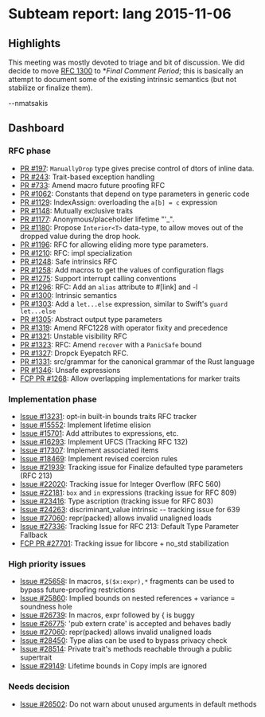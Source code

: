 # Subteam report: lang 2015-11-06

## Highlights

This meeting was mostly devoted to triage and bit of discussion. We
did decide to move [RFC 1300] to **Final Comment Period*; this is
basically an attempt to document some of the existing intrinsic
semantics (but not stabilize or finalize them).

--nmatsakis

[RFC 1300]: https://github.com/rust-lang/rfcs/pull/1300
[RFC 1200]: https://github.com/rust-lang/rfcs/pull/1201
[RFC 1275]: https://github.com/rust-lang/rfcs/pull/1275

## Dashboard

### RFC phase

- [PR #197](https://github.com/rust-lang/rfcs/pull/197):
  `ManuallyDrop` type gives precise control of dtors of inline data.
- [PR #243](https://github.com/rust-lang/rfcs/pull/243):
  Trait-based exception handling
- [PR #733](https://github.com/rust-lang/rfcs/pull/733):
  Amend macro future proofing RFC
- [PR #1062](https://github.com/rust-lang/rfcs/pull/1062):
  Constants that depend on type parameters in generic code
- [PR #1129](https://github.com/rust-lang/rfcs/pull/1129):
  IndexAssign: overloading the `a[b] = c` expression
- [PR #1148](https://github.com/rust-lang/rfcs/pull/1148):
  Mutually exclusive traits
- [PR #1177](https://github.com/rust-lang/rfcs/pull/1177):
  Anonymous/placeholder lifetime "'_".
- [PR #1180](https://github.com/rust-lang/rfcs/pull/1180):
  Propose `Interior<T>` data-type, to allow moves out of the dropped value during the drop hook.
- [PR #1196](https://github.com/rust-lang/rfcs/pull/1196):
  RFC for allowing eliding more type parameters.
- [PR #1210](https://github.com/rust-lang/rfcs/pull/1210):
  RFC: impl specialization
- [PR #1248](https://github.com/rust-lang/rfcs/pull/1248):
  Safe intrinsics RFC
- [PR #1258](https://github.com/rust-lang/rfcs/pull/1258):
  Add macros to get the values of configuration flags
- [PR #1275](https://github.com/rust-lang/rfcs/pull/1275):
  Support interrupt calling conventions
- [PR #1296](https://github.com/rust-lang/rfcs/pull/1296):
  RFC: Add an `alias` attribute to #[link] and -l
- [PR #1300](https://github.com/rust-lang/rfcs/pull/1300):
  Intrinsic semantics
- [PR #1303](https://github.com/rust-lang/rfcs/pull/1303):
  Add a `let...else` expression, similar to Swift's `guard let...else`
- [PR #1305](https://github.com/rust-lang/rfcs/pull/1305):
  Abstract output type parameters
- [PR #1319](https://github.com/rust-lang/rfcs/pull/1319):
  Amend RFC1228 with operator fixity and precedence
- [PR #1321](https://github.com/rust-lang/rfcs/pull/1321):
  Unstable visibility RFC
- [PR #1323](https://github.com/rust-lang/rfcs/pull/1323):
  RFC: Amend `recover` with a `PanicSafe` bound
- [PR #1327](https://github.com/rust-lang/rfcs/pull/1327):
  Dropck Eyepatch RFC.
- [PR #1331](https://github.com/rust-lang/rfcs/pull/1331):
  src/grammar for the canonical grammar of the Rust language
- [PR #1346](https://github.com/rust-lang/rfcs/pull/1346):
  Unsafe expressions
- [FCP PR #1268](https://github.com/rust-lang/rfcs/pull/1268):
  Allow overlapping implementations for marker traits

### Implementation phase

- [Issue #13231](https://github.com/rust-lang/rust/issues/13231):
  opt-in built-in bounds traits RFC tracker
- [Issue #15552](https://github.com/rust-lang/rust/issues/15552):
  Implement lifetime elision
- [Issue #15701](https://github.com/rust-lang/rust/issues/15701):
  Add attributes to expressions, etc.
- [Issue #16293](https://github.com/rust-lang/rust/issues/16293):
  Implement UFCS (Tracking RFC 132)
- [Issue #17307](https://github.com/rust-lang/rust/issues/17307):
  Implement associated items
- [Issue #18469](https://github.com/rust-lang/rust/issues/18469):
  Implement revised coercion rules
- [Issue #21939](https://github.com/rust-lang/rust/issues/21939):
  Tracking issue for Finalize defaulted type parameters (RFC 213)
- [Issue #22020](https://github.com/rust-lang/rust/issues/22020):
  Tracking issue for Integer Overflow (RFC 560)
- [Issue #22181](https://github.com/rust-lang/rust/issues/22181):
  `box` and `in` expressions (tracking issue for RFC 809)
- [Issue #23416](https://github.com/rust-lang/rust/issues/23416):
  Type ascription (tracking issue for RFC 803)
- [Issue #24263](https://github.com/rust-lang/rust/issues/24263):
  discriminant_value intrinsic -- tracking issue for 639
- [Issue #27060](https://github.com/rust-lang/rust/issues/27060):
  repr(packed) allows invalid unaligned loads
- [Issue #27336](https://github.com/rust-lang/rust/issues/27336):
  Tracking Issue for RFC 213: Default Type Parameter Fallback
- [FCP PR  #27701](https://github.com/rust-lang/rust/issues/27701):
  Tracking issue for libcore + no_std stabilization

### High priority issues

- [Issue #25658](https://github.com/rust-lang/rust/issues/25658):
  In macros, `$($x:expr),*` fragments can be used to bypass future-proofing restrictions
- [Issue #25860](https://github.com/rust-lang/rust/issues/25860):
  Implied bounds on nested references + variance = soundness hole
- [Issue #26739](https://github.com/rust-lang/rust/issues/26739):
  In macros, expr followed by { is buggy
- [Issue #26775](https://github.com/rust-lang/rust/issues/26775):
  'pub extern crate' is accepted and behaves badly
- [Issue #27060](https://github.com/rust-lang/rust/issues/27060):
  repr(packed) allows invalid unaligned loads
- [Issue #28450](https://github.com/rust-lang/rust/issues/28450):
  Type alias can be used to bypass privacy check
- [Issue #28514](https://github.com/rust-lang/rust/issues/28514):
  Private trait's methods reachable through a public supertrait
- [Issue #29149](https://github.com/rust-lang/rust/issues/29149):
  Lifetime bounds in Copy impls are ignored

### Needs decision

- [Issue #26502](https://github.com/rust-lang/rust/pull/26502):
  Do not warn about unused arguments in default methods
